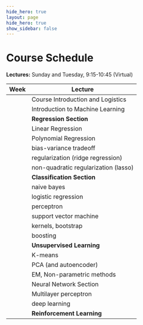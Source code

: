 ```yaml
---
hide_hero: true
layout: page
hide_hero: true
show_sidebar: false
---
```


# Course Schedule

**Lectures:** Sunday and Tuesday, 9:15-10:45 (Virtual)


| Week | Lecture                              |
| ---- | ------------------------------------ |
|      | Course Introduction and Logistics    |
|      | Introduction to Machine Learning     |
|      | **Regression Section**               |
|      | Linear Regression                    |
|      | Polynomial Regression                |
|      | bias-variance tradeoff               |
|      | regularization (ridge regression)    |
|      | non-quadratic regularization (lasso) |
|      | **Classification Section**           |
|      | naive bayes                          |
|      | logistic regression                  |
|      | perceptron                           |
|      | support vector machine               |
|      | kernels, bootstrap                   |
|      | boosting                             |
|      | **Unsupervised Learning**            |
|      | K-means                              |
|      | PCA (and autoencoder)                |
|      | EM, Non-parametric methods           |
|      | Neural Network Section               |
|      | Multilayer perceptron                |
|      | deep learning                        |
|      | **Reinforcement Learning**           |

